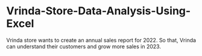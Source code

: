# Vrinda-Store-Data-Analysis-Using-Excel
Vrinda store wants to create an annual sales report for 2022. So that, Vrinda can understand their customers and grow more sales in 2023.
